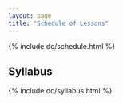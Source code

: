 ```yaml
---
layout: page
title: "Schedule of Lessons"
---
```


{% include dc/schedule.html %}

<h2 id="syllabus">Syllabus</h2>
{% include dc/syllabus.html %}